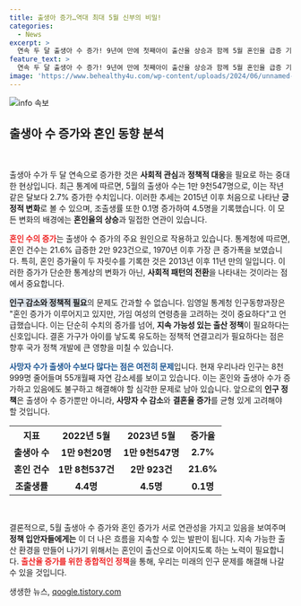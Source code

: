 ```yaml
---
title: 출생아 증가…역대 최대 5월 신부의 비밀!
categories:
  - News
excerpt: >
  연속 두 달 출생아 수 증가! 9년여 만에 첫째아이 출산율 상승과 함께 5월 혼인율 급증 기록. 인구 감소 흐름 속, 변화의 신호가 될까? 클릭해 확인하세요!
feature_text: >
  연속 두 달 출생아 수 증가! 9년여 만에 첫째아이 출산율 상승과 함께 5월 혼인율 급증 기록. 인구 감소 흐름 속, 변화의 신호가 될까? 클릭해 확인하세요!
image: 'https://www.behealthy4u.com/wp-content/uploads/2024/06/unnamed-file.png'
---
```


<p><img src="https://www.behealthy4u.com/wp-content/uploads/2024/06/unnamed-file.png" alt="info 속보" /></p>

<h2 data-ke-size="size26">출생아 수 증가와 혼인 동향 분석</h2>

<p data-ke-size="size16">&nbsp;</p>

<p>출생아 수가 두 달 연속으로 증가한 것은 <strong>사회적 관심</strong>과 <strong>정책적 대응</strong>을 필요로 하는 중대한 현상입니다. 최근 통계에 따르면, 5월의 출생아 수는 1만 9천547명으로, 이는 작년 같은 달보다 2.7% 증가한 수치입니다. 이러한 추세는 2015년 이후 처음으로 나타난 <strong>긍정적 변화</strong>로 볼 수 있으며, 조출생률 또한 0.1명 증가하여 4.5명을 기록했습니다. 이 모든 변화의 배경에는 <strong>혼인율의 상승</strong>과 밀접한 연관이 있습니다.</p>

<p><b><span style="color: #ee2323;">혼인 수의 증가</span></b>는 출생아 수 증가의 주요 원인으로 작용하고 있습니다. 통계청에 따르면, 혼인 건수는 21.6% 급증한 2만 923건으로, 1970년 이후 가장 큰 증가폭을 보였습니다. 특히, 혼인 증가율이 두 자릿수를 기록한 것은 2013년 이후 11년 만의 일입니다. 이러한 증가가 단순한 통계상의 변화가 아닌, <strong>사회적 패턴의 전환</strong>을 나타내는 것이라는 점에서 중요합니다. </p>

<p><b><span style="background-color: #21538527;">인구 감소와 정책적 필요</span></b>의 문제도 간과할 수 없습니다. 임영일 통계청 인구동향과장은 "혼인 증가가 이루어지고 있지만, 가임 여성의 연령층을 고려하는 것이 중요하다"고 언급했습니다. 이는 단순히 수치의 증가를 넘어, <strong>지속 가능성 있는 출산 정책</strong>이 필요하다는 신호입니다. 결혼 가구가 아이를 낳도록 유도하는 정책적 연결고리가 필요하다는 점은 향후 국가 정책 개발에 큰 영향을 미칠 수 있습니다.</p>

<p><b><span style="color: #1a5490;">사망자 수가 출생아 수보다 많다는 점은 여전히 문제</span></b>입니다. 현재 우리나라 인구는 8천999명 줄어들며 55개월째 자연 감소세를 보이고 있습니다. 이는 혼인와 출생아 수가 증가하고 있음에도 불구하고 해결해야 할 심각한 문제로 남아 있습니다. 앞으로의 <strong>인구 정책</strong>은 출생아 수 증가뿐만 아니라, <strong>사망자 수 감소</strong>와 <strong>결혼율 증가</strong>를 균형 있게 고려해야 할 것입니다.</p>

<table>
  <tr>
    <th>지표</th>
    <th>2022년 5월</th>
    <th>2023년 5월</th>
    <th>증가율</th>
  </tr>
  <tr>
    <td style="text-align: center; height: 17px;"><b>출생아 수</b></td>
    <td style="text-align: center; height: 17px;"><b>1만 9천20명</b></td>
    <td style="text-align: center; height: 17px;"><b>1만 9천547명</b></td>
    <td style="text-align: center; height: 17px;"><b>2.7%</b></td>
  </tr>
  <tr>
    <td style="text-align: center; height: 17px;"><b>혼인 건수</b></td>
    <td style="text-align: center; height: 17px;"><b>1만 8천537건</b></td>
    <td style="text-align: center; height: 17px;"><b>2만 923건</b></td>
    <td style="text-align: center; height: 17px;"><b>21.6%</b></td>
  </tr>
  <tr>
    <td style="text-align: center; height: 17px;"><b>조출생률</b></td>
    <td style="text-align: center; height: 17px;"><b>4.4명</b></td>
    <td style="text-align: center; height: 17px;"><b>4.5명</b></td>
    <td style="text-align: center; height: 17px;"><b>0.1명</b></td>
  </tr>
</table>

<p data-ke-size="size16">&nbsp;</p>

<p>결론적으로, 5월 출생아 수 증가와 혼인 증가가 서로 연관성을 가지고 있음을 보여주며 <strong>정책 입안자들에게는</strong> 이 더 나은 흐름을 지속할 수 있는 발판이 됩니다. 지속 가능한 출산 환경을 만들어 나가기 위해서는 혼인이 출산으로 이어지도록 하는 노력이 필요합니다. <b><span style="color: #ee2323;">출산율 증가를 위한 종합적인 정책</span></b>을 통해, 우리는 미래의 인구 문제를 해결해 나갈 수 있을 것입니다.</p>
생생한 뉴스, <a href="https://qoogle.tistory.com" rel="dofollow">qoogle.tistory.com</a>



